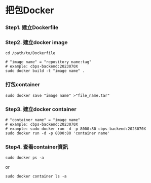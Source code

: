 # 把包Docker

### Step1. 建立Dockerfile

### Step2. 建立docker image

```shell
cd /path/to/Dockerfile

# "image name" = "repository name:tag"
# example: cbps-backend:2023070X
sudo docker build -t "image name" .
```

### 打包container

```shell
sudo docker save "image name" >"file_name.tar"
```

### Step3. 建立docker container

```shell
# "container name" = "image name"
# example: cbps-backend:2023070X
# example: sudo docker run -d -p 8000:80 cbps-backend:2023070X
sudo docker run -d -p 8000:80 'container name'
```

### Step4. 查看container資訊

```shell
sudo docker ps -a
```

or

```shell
sudo docker container ls -a
```